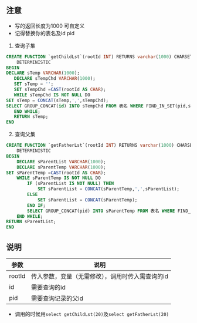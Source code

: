 ## 注意

  * 写的返回长度为1000 可自定义
  * 记得替换你的表名及id pid
  
1. 查询子集

```sql
CREATE FUNCTION `getChildLst`(rootId INT) RETURNS varchar(1000) CHARSET gbk
    DETERMINISTIC
BEGIN
DECLARE sTemp VARCHAR(1000);
   DECLARE sTempChd VARCHAR(1000);
   SET sTemp = '';
   SET sTempChd =CAST(rootId AS CHAR);
   WHILE sTempChd IS NOT NULL DO
SET sTemp = CONCAT(sTemp,',',sTempChd);
SELECT GROUP_CONCAT(id) INTO sTempChd FROM 表名 WHERE FIND_IN_SET(pid,sTempChd)>0;
   END WHILE;
   RETURN sTemp;
END
```

2. 查询父集

```sql
CREATE FUNCTION `getFatherLst`(rootId INT) RETURNS varchar(1000) CHARSET gbk
    DETERMINISTIC
BEGIN 
    DECLARE sParentList VARCHAR(1000); 
    DECLARE sParentTemp VARCHAR(1000); 
SET sParentTemp =CAST(rootId AS CHAR); 
    WHILE sParentTemp IS NOT NULL DO 
        IF (sParentList IS NOT NULL) THEN 
            SET sParentList = CONCAT(sParentTemp,',',sParentList); 
        ELSE 
            SET sParentList = CONCAT(sParentTemp); 
        END IF; 
        SELECT GROUP_CONCAT(pid) INTO sParentTemp FROM 表名 WHERE FIND_IN_SET(id,sParentTemp)>0; 
    END WHILE; 
RETURN sParentList; 
END
```

## 说明

|参数|说明|
|--|--|
| rootId |	传入参数，变量（无需修改），调用时传入需查询的id|
| id |	需要查询的id |
| pid	| 需要查询记录的父id |

+ 调用的时候用`select getChildLst(20)`及`select getFatherLst(20)`
